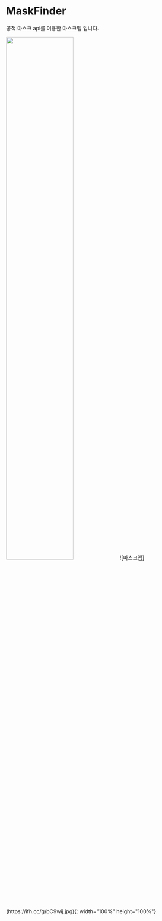 # MaskFinder
공적 마스크 api를 이용한 마스크맵 입니다.

<img src="https://ifh.cc/g/bC9wij.jpg" width="60%">
![마스크맵](https://ifh.cc/g/bC9wij.jpg){: width="100%" height="100%"}
